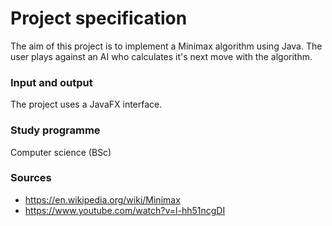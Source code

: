 # Project specification

The aim of this project is to implement a Minimax algorithm using Java. The user plays against an AI who calculates it's next move with the algorithm.


### Input and output

The project uses a JavaFX interface.

### Study programme
Computer science (BSc)

### Sources
- https://en.wikipedia.org/wiki/Minimax
- https://www.youtube.com/watch?v=l-hh51ncgDI
